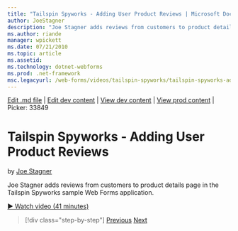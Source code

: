 ```yaml
---
title: "Tailspin Spyworks - Adding User Product Reviews | Microsoft Docs"
author: JoeStagner
description: "Joe Stagner adds reviews from customers to product details page in the Tailspin Spyworks sample Web Forms application."
ms.author: riande
manager: wpickett
ms.date: 07/21/2010
ms.topic: article
ms.assetid: 
ms.technology: dotnet-webforms
ms.prod: .net-framework
msc.legacyurl: /web-forms/videos/tailspin-spyworks/tailspin-spyworks-adding-user-product-reviews
---
```

[Edit .md file](C:\Projects\msc\dev\Msc.Www\Web.ASP\App_Data\github\web-forms\videos\tailspin-spyworks\tailspin-spyworks-adding-user-product-reviews.md) | [Edit dev content](http://www.aspdev.net/umbraco#/content/content/edit/26902) | [View dev content](http://docs.aspdev.net/tutorials/web-forms/videos/tailspin-spyworks/tailspin-spyworks-adding-user-product-reviews.html) | [View prod content](http://www.asp.net/web-forms/videos/tailspin-spyworks/tailspin-spyworks-adding-user-product-reviews) | Picker: 33849

Tailspin Spyworks - Adding User Product Reviews
====================
by [Joe Stagner](https://github.com/JoeStagner)

Joe Stagner adds reviews from customers to product details page in the Tailspin Spyworks sample Web Forms application.

[&#9654; Watch video (41 minutes)](https://channel9.msdn.com/Blogs/ASP-NET-Site-Videos/tailspin-spyworks-adding-user-product-reviews)

>[!div class="step-by-step"] [Previous](tailspin-spyworks-final-check-out.md) [Next](tailspin-spyworks-displaying-user-reviews.md)